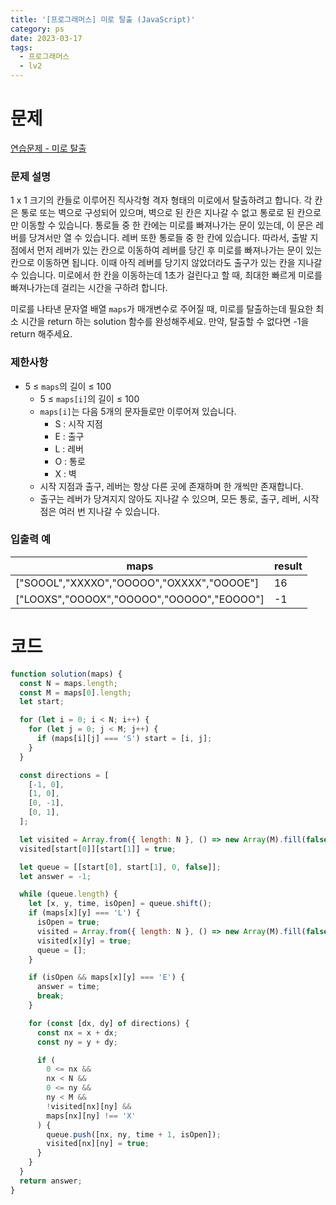 ```yaml
---
title: '[프로그래머스] 미로 탈출 (JavaScript)'
category: ps
date: 2023-03-17
tags:
  - 프로그래머스
  - lv2
---
```


# 문제

[연습문제 - 미로 탈출](https://school.programmers.co.kr/learn/courses/30/lessons/159993)

### 문제 설명

1 x 1 크기의 칸들로 이루어진 직사각형 격자 형태의 미로에서 탈출하려고 합니다. 각 칸은 통로 또는 벽으로 구성되어 있으며, 벽으로 된 칸은 지나갈 수 없고 통로로 된 칸으로만 이동할 수 있습니다. 통로들 중 한 칸에는 미로를 빠져나가는 문이 있는데, 이 문은 레버를 당겨서만 열 수 있습니다. 레버 또한 통로들 중 한 칸에 있습니다. 따라서, 출발 지점에서 먼저 레버가 있는 칸으로 이동하여 레버를 당긴 후 미로를 빠져나가는 문이 있는 칸으로 이동하면 됩니다. 이때 아직 레버를 당기지 않았더라도 출구가 있는 칸을 지나갈 수 있습니다. 미로에서 한 칸을 이동하는데 1초가 걸린다고 할 때, 최대한 빠르게 미로를 빠져나가는데 걸리는 시간을 구하려 합니다.

미로를 나타낸 문자열 배열 `maps`가 매개변수로 주어질 때, 미로를 탈출하는데 필요한 최소 시간을 return 하는 solution 함수를 완성해주세요. 만약, 탈출할 수 없다면 -1을 return 해주세요.

### 제한사항

- 5 ≤ `maps`의 길이 ≤ 100
  - 5 ≤ `maps[i]`의 길이 ≤ 100
  - `maps[i]`는 다음 5개의 문자들로만 이루어져 있습니다.
    - S : 시작 지점
    - E : 출구
    - L : 레버
    - O : 통로
    - X : 벽
  - 시작 지점과 출구, 레버는 항상 다른 곳에 존재하며 한 개씩만 존재합니다.
  - 출구는 레버가 당겨지지 않아도 지나갈 수 있으며, 모든 통로, 출구, 레버, 시작점은 여러 번 지나갈 수 있습니다.

### 입출력 예

| maps                                      | result |
| ----------------------------------------- | ------ |
| ["SOOOL","XXXXO","OOOOO","OXXXX","OOOOE"] | 16     |
| ["LOOXS","OOOOX","OOOOO","OOOOO","EOOOO"] | -1     |

# 코드

```js
function solution(maps) {
  const N = maps.length;
  const M = maps[0].length;
  let start;

  for (let i = 0; i < N; i++) {
    for (let j = 0; j < M; j++) {
      if (maps[i][j] === 'S') start = [i, j];
    }
  }

  const directions = [
    [-1, 0],
    [1, 0],
    [0, -1],
    [0, 1],
  ];

  let visited = Array.from({ length: N }, () => new Array(M).fill(false));
  visited[start[0]][start[1]] = true;

  let queue = [[start[0], start[1], 0, false]];
  let answer = -1;

  while (queue.length) {
    let [x, y, time, isOpen] = queue.shift();
    if (maps[x][y] === 'L') {
      isOpen = true;
      visited = Array.from({ length: N }, () => new Array(M).fill(false));
      visited[x][y] = true;
      queue = [];
    }

    if (isOpen && maps[x][y] === 'E') {
      answer = time;
      break;
    }

    for (const [dx, dy] of directions) {
      const nx = x + dx;
      const ny = y + dy;

      if (
        0 <= nx &&
        nx < N &&
        0 <= ny &&
        ny < M &&
        !visited[nx][ny] &&
        maps[nx][ny] !== 'X'
      ) {
        queue.push([nx, ny, time + 1, isOpen]);
        visited[nx][ny] = true;
      }
    }
  }
  return answer;
}
```
